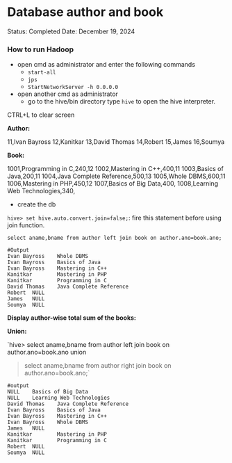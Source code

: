 # Database author and book

Status: Completed
Date: December 19, 2024

### **How to run Hadoop**

- open cmd as administrator and enter the following commands
    - `start-all`
    - `jps`
    - `StartNetworkServer -h 0.0.0.0`
- open another cmd as administrator
    - go to the hive/bin directory type `hive` to open the hive interpreter.

CTRL+L to clear screen

**Author:**

11,Ivan Bayross
12,Kanitkar
13,David Thomas
14,Robert
15,James
16,Soumya

**Book:**

1001,Programming in C,240,12
1002,Mastering in C++,400,11
1003,Basics of Java,200,11
1004,Java Complete Reference,500,13
1005,Whole DBMS,600,11
1006,Mastering in PHP,450,12
1007,Basics of Big Data,400,
1008,Learning Web Technologies,340,

- create the db

`hive> set hive.auto.convert.join=false;`: fire this statement before using join function.

`select aname,bname from author left join book on author.ano=book.ano;`

```
#Output
Ivan Bayross    Whole DBMS
Ivan Bayross    Basics of Java
Ivan Bayross    Mastering in C++
Kanitkar        Mastering in PHP
Kanitkar        Programming in C
David Thomas    Java Complete Reference
Robert  NULL
James   NULL
Soumya  NULL
```

**Display author-wise total sum of the books:**

**Union:** 

`hive> select aname,bname from author left join book on author.ano=book.ano union
> select aname,bname from author right join book on author.ano=book.ano;`

```
#output
NULL    Basics of Big Data
NULL    Learning Web Technologies
David Thomas    Java Complete Reference
Ivan Bayross    Basics of Java
Ivan Bayross    Mastering in C++
Ivan Bayross    Whole DBMS
James   NULL
Kanitkar        Mastering in PHP
Kanitkar        Programming in C
Robert  NULL
Soumya  NULL
```